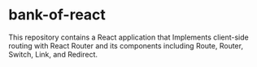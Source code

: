 # bank-of-react
This repository contains a React application that Implements client-side routing with React Router and its components including Route, Router, Switch, Link, and Redirect.

